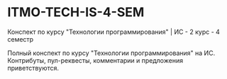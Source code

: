 # ITMO-TECH-IS-4-SEM

Конспект по курсу "Технологии программирования" | ИС - 2 курс - 4 семестр

Полный конспект по курсу "Технологии программирования" на ИС.
Контрибуты, пул-реквесты, комментарии и предложения приветствуются.
